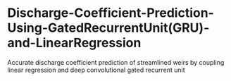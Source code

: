 # Discharge-Coefficient-Prediction-Using-GatedRecurrentUnit(GRU)-and-LinearRegression
 Accurate discharge coefficient prediction of streamlined weirs by coupling linear regression and deep convolutional gated recurrent unit

